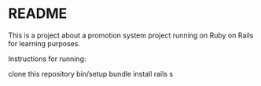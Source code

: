 # README
This is a project about a promotion system project running on Ruby on Rails for learning purposes.

Instructions for running:

clone this repository
bin/setup
bundle install
rails s
